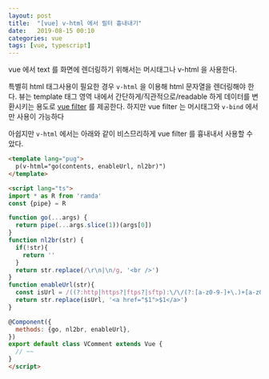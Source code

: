 ```yaml
---
layout: post
title:  "[vue] v-html 에서 필터 흉내내기"
date:   2019-08-15 00:10
categories: vue
tags: [vue, typescript]
---
```

vue 에서 text 를 화면에 렌더링하기 위해서는 머시태그나 v-html 을 사용한다.

특별히 html 태그사용이 필요한 경우 `v-html` 을 이용해 html 문자열을 렌더링해야 한다. 뷰는 template 태그 영역 내에서 간단하게/직관적으로/readable 하게 데이터를 변환시키는 용도로 [vue filter](https://kr.vuejs.org/v2/guide/filters.html) 를 제공한다. 하지만 vue filter 는 머시태그와 `v-bind` 에서만 사용이 가능하다

아쉽지만 `v-html` 에서는 아래와 같이 비스므리하게 vue filter 를 흉내내서 사용할 수 았다.

```html
<template lang="pug">
  p(v-html="go(contents, enableUrl, nl2br)")
</template>

<script lang="ts">
import * as R from 'ramda'
const {pipe} = R

function go(...args) {
  return pipe(...args.slice(1))(args[0])
}
function nl2br(str) {
  if(!str){
    return ''
  }
  return str.replace(/\r\n|\n/g, '<br />')
}
function enableUrl(str){
  const isUrl = /((?:http|https?|ftps?|sftp):\/\/(?:[a-z0-9-]+\.)+[a-z0-9]{2,4}\S*)/ig
  return str.replace(isUrl, '<a href="$1">$1</a>')
}

@Component({
  methods: {go, nl2br, enableUrl},
})
export default class VComment extends Vue {
  // ~~
}
</script>
```
